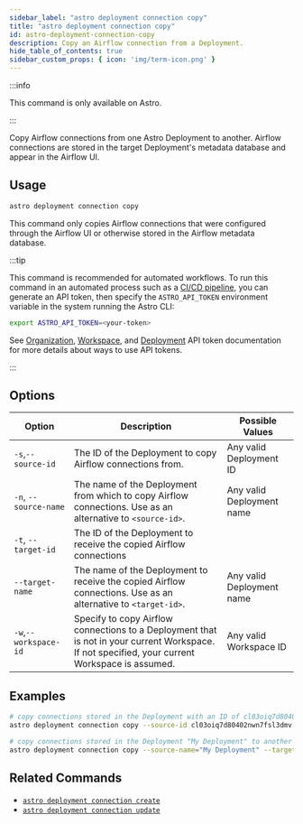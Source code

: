 ```yaml
---
sidebar_label: "astro deployment connection copy"
title: "astro deployment connection copy"
id: astro-deployment-connection-copy
description: Copy an Airflow connection from a Deployment.
hide_table_of_contents: true
sidebar_custom_props: { icon: 'img/term-icon.png' }
---
```


:::info

This command is only available on Astro.

:::

Copy Airflow connections from one Astro Deployment to another. Airflow connections are stored in the target Deployment's metadata database and appear in the Airflow UI.

## Usage

```sh
astro deployment connection copy
```

This command only copies Airflow connections that were configured through the Airflow UI or otherwise stored in the Airflow metadata database.

:::tip

This command is recommended for automated workflows. To run this command in an automated process such as a [CI/CD pipeline](set-up-ci-cd.md), you can generate an API token, then specify the `ASTRO_API_TOKEN` environment variable in the system running the Astro CLI:

```bash
export ASTRO_API_TOKEN=<your-token>
```

See [Organization](organization-api-tokens.md), [Workspace](workspace-api-tokens.md), and [Deployment](deployment-api-tokens.md) API token documentation for more details about ways to use API tokens.

:::

## Options

| Option                         | Description                                                                            | Possible Values                                                                |
| ------------------------------ | -------------------------------------------------------------------------------------- | ------------------------------------------------------------------------------ |
| `-s`,`--source-id`           |    The ID of the Deployment to copy Airflow connections from.                                             | Any valid Deployment ID |
| `-n`, `--source-name` | The name of the Deployment from which to copy Airflow connections. Use as an alternative to `<source-id>`. | Any valid Deployment name                                            |
| `-t`, `--target-id` | The ID of the Deployment to receive the copied Airflow connections                                     |
| `--target-name` | The name of the Deployment to receive the copied Airflow connections.  Use as an alternative to `<target-id>`. | Any valid Deployment name                                            |
| `-w`,`--workspace-id`          | Specify to copy Airflow connections to a Deployment that is not in your current Workspace. If not specified, your current Workspace is assumed.          | Any valid Workspace ID                                                         |

## Examples

```bash
# copy connections stored in the Deployment with an ID of cl03oiq7d80402nwn7fsl3dmv to a deployment with an ID of cl03oiq7d80402nwn7fsl3dcd
astro deployment connection copy --source-id cl03oiq7d80402nwn7fsl3dmv --target cl03oiq7d80402nwn7fsl3dcd

# copy connections stored in the Deployment "My Deployment" to another Deployment "My Other Deployment"
astro deployment connection copy --source-name="My Deployment" --target-name="My Other Deployment"
```

## Related Commands

- [`astro deployment connection create`](cli/astro-deployment-connection-create.md)
- [`astro deployment connection update`](cli/astro-deployment-connection-update.md)
